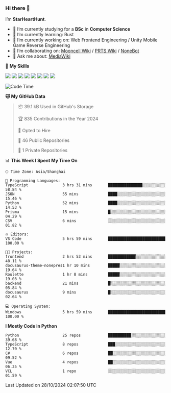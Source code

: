 ### Hi there 👋

I’m **StarHeartHunt**.

- 🏫 I’m currently studying for a **BSc** in **Computer Science**
- 🌱 I’m currently learning: Rust
- 🔭 I’m currently working on: Web Frontend Engineering / Unity Mobile Game Reverse Engineering
- 👯 I’m collaborating on: [Mooncell Wiki](https://fgo.wiki/) / [PRTS Wiki](http://prts.wiki/) / [NoneBot](https://github.com/nonebot)
- 💬 Ask me about: [MediaWiki](https://www.mediawiki.org)

🌟 **My Skills**

![](https://img.shields.io/badge/-Python-3e74a2?style=flat-square&logo=Python&logoColor=fff)
![](https://img.shields.io/badge/-Node.js-339933?style=flat-square&logo=node.js&logoColor=fff)
![](https://img.shields.io/badge/-Vue-4fc08d?style=flat-square&logo=vue.js&logoColor=fff)
![](https://img.shields.io/badge/-React-2d98ce?style=flat-square&logo=React&logoColor=fff)
![](https://img.shields.io/badge/-TypeScript-3178C6?style=flat-square&logo=TypeScript&logoColor=fff)
![](https://img.shields.io/badge/-Docker-2496ED?style=flat-square&logo=Docker&logoColor=fff)
![](https://img.shields.io/badge/-Linux-000000?style=flat-square&logo=Linux&logoColor=fff)
![](https://img.shields.io/badge/-Dotnet-512bd4?style=flat-square&logo=.net&logoColor=fff)

<!--START_SECTION:waka-->
![Code Time](http://img.shields.io/badge/Code%20Time-1%2C371%20hrs%2028%20mins-blue)

**🐱 My GitHub Data** 

> 📦 39.1 kB Used in GitHub's Storage 
 > 
> 🏆 835 Contributions in the Year 2024
 > 
> 💼 Opted to Hire
 > 
> 📜 46 Public Repositories 
 > 
> 🔑 1 Private Repositories 
 > 
📊 **This Week I Spent My Time On** 

```text
🕑︎ Time Zone: Asia/Shanghai

💬 Programming Languages: 
TypeScript               3 hrs 31 mins       ███████████████░░░░░░░░░░   58.84 % 
JSON                     55 mins             ████░░░░░░░░░░░░░░░░░░░░░   15.46 % 
Python                   52 mins             ████░░░░░░░░░░░░░░░░░░░░░   14.53 % 
Prisma                   15 mins             █░░░░░░░░░░░░░░░░░░░░░░░░   04.29 % 
CSV                      6 mins              ░░░░░░░░░░░░░░░░░░░░░░░░░   01.82 % 

🔥 Editors: 
VS Code                  5 hrs 59 mins       █████████████████████████   100.00 % 

🐱‍💻 Projects: 
frontend                 2 hrs 53 mins       ████████████░░░░░░░░░░░░░   48.11 % 
docusaurus-theme-nonepres1 hr 10 mins        █████░░░░░░░░░░░░░░░░░░░░   19.64 % 
Roulette                 1 hr 8 mins         █████░░░░░░░░░░░░░░░░░░░░   19.03 % 
backend                  21 mins             █░░░░░░░░░░░░░░░░░░░░░░░░   05.84 % 
docusaurus               9 mins              █░░░░░░░░░░░░░░░░░░░░░░░░   02.64 % 

💻 Operating System: 
Windows                  5 hrs 59 mins       █████████████████████████   100.00 % 
```

**I Mostly Code in Python** 

```text
Python                   25 repos            ██████████░░░░░░░░░░░░░░░   39.68 % 
TypeScript               8 repos             ███░░░░░░░░░░░░░░░░░░░░░░   12.70 % 
C#                       6 repos             ██░░░░░░░░░░░░░░░░░░░░░░░   09.52 % 
Vue                      4 repos             ██░░░░░░░░░░░░░░░░░░░░░░░   06.35 % 
VCL                      1 repo              ░░░░░░░░░░░░░░░░░░░░░░░░░   01.59 % 
```




 Last Updated on 28/10/2024 02:07:50 UTC
<!--END_SECTION:waka-->
